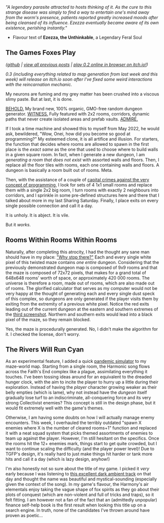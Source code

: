 *"A legendary parasite attracted to hosts thinking of it. As the cure to this strange disease was simply to find a way to entertain one's mind away from the worm's presence, patients reported greatly increased moods after being cleansed of its influence. Ezezza eventually became aware of its own existence, perishing instantly."*

- Flavour text of **Ezezza, the Unthinkable**, a Legendary Feral Soul

## The Games Foxes Play
*([github](https://github.com/Oneirical/The-Games-Foxes-Play) | [view all previous posts](https://github.com/Oneirical/The-Games-Foxes-Play/tree/main/design/Development%20Logs) | [play 0.2 online in browser on itch.io!](https://oneirical.itch.io/tgfp))*

*0.3 (including everything related to map generation from last week and this week) will release on itch.io soon after I've fixed some weird interactions with the reincarnation mechanic.*

My neurons are fuming and my grey matter has been crushed into a viscous slimy paste. But at last, it is done.

[BEHOLD.](https://cdn.discordapp.com/attachments/504088568084561930/1066029723160956969/Capture_decran_le_2023-01-20_a_11.21.00.png) My brand new, 100% organic, GMO-free random dungeon generator. [WITNESS.](https://cdn.discordapp.com/attachments/504088568084561930/1066029723395829851/Capture_decran_le_2023-01-20_a_11.20.45.png) Fully featured with 2x2 rooms, corridors, dynamic paths that never create isolated areas and prefab vaults. [ADMIRE.](https://cdn.discordapp.com/attachments/504088568084561930/1066029723681038416/Capture_decran_le_2023-01-20_a_11.20.29.png)

If I took a time machine and showed this to myself from May 2022, he would ask, bewildered, "Wow, Onei, how did you become so good at programming?" My esteemed clone, it is all artifice and illusion. For starters, the function that decides where rooms are allowed to spawn in the first place is the *exact same* as the one that used to choose where to build walls in a given square room. In fact, when I generate a new dungeon, I am *generating a room that does not exist* with assorted walls and floors. Then, I replace all the floor tiles with rooms, each one containing walls and floors. A dungeon is basically a room built out of rooms. Meta.

Then, with the assistance of a couple of [capital crimes against the very concept of programming](https://cdn.discordapp.com/attachments/504088568084561930/1066030166456926218/Capture_decran_le_2023-01-20_a_11.22.27.png), I look for sets of 4 1x1 small rooms and replace them with a single 2x2 big room, I turn rooms with exactly 2 neighbours into corridors, and I sprinkle in some pre-defined structures here and there that I talked about more in my last Sharing Saturday. Finally, I place exits on every single possible connection and call it a day.

It is unholy. It is abject. It is vile.

But it *works*.

## Rooms Within Rooms Within Rooms

Naturally, after completing this atrocity, I had the thought any sane man should have in my place: ["Why stop there?"](https://cdn.discordapp.com/attachments/504088568084561930/1066030433747341343/Capture_decran_le_2023-01-20_a_11.24.07.png) Each and every single white pixel of this twisted maze contains *one entire* dungeon. Considering that the previously demonstrated dungeon map is composed of 9x9 rooms and that the maze is composed of 72x72 pixels, that makes for a grand total of 648x648 rooms' worth of space, or approximately 420 000 rooms. The universe is therefore a room, made out of rooms, which are also made out of rooms. The glorified calculator that serves as my computer would not be very happy at the thought of generating each and every single dust speck of this complex, so dungeons are only generated if the player visits them by exiting from the extremity of a previous white pixel. Notice the red exits leading out of the current dungeon at the eastern and southern extremes of the [third screenshot](https://cdn.discordapp.com/attachments/504088568084561930/1066029723681038416/Capture_decran_le_2023-01-20_a_11.20.29.png). Northern and southern exits would lead into a black pixel of the maze, so they remain blocked.

Yes, the maze is procedurally generated. No, I didn't make the algorithm for it. I checked the license, don't worry.

## The Rivers Will Run Cyan

As an experimental feature, I added a quick [pandemic simulator](https://cdn.discordapp.com/attachments/504088568084561930/1066031424102219806/itspreads.gif) to my maze-world map. Starting from a single room, the Harmonic song flows across the Faith's End complex like a plague, assimilating everything it touches. I've been tossing ideas around for an equivalent to the dreaded hunger clock, with the aim to incite the player to hurry up a little during their exploration. Instead of having the *player* character growing weaker as their belly empties (which is lame), why not instead have the *dungeon* itself gradually lose turf to an indiscriminate, all-conquering force and its very strong Collectivist enemies? This concept is still in the design phase, but it would fit extremely well with the game's themes.

Otherwise, I am having some doubts on how I will actually manage enemy encounters. This week, I overhauled the terribly outdated "spawn X enemies where X is the number of cleared rooms+1" function and replaced it with a neat squad system that picks themed assortments of enemies to team up against the player. However, I'm still hesitant on the specifics. Once the rooms hit the 12+ enemies mark, things start to get quite crowded, but I want to continue scaling the difficulty (and the player power level)! Due to TGFP's design, it's really hard to just make things hit harder or tank more hits and call it a day (which is lazy design, anyhow!)

I'm also honestly not so sure about the title of my game. I picked it *very* early because I was listening to [this excellent dark ambient track](https://www.youtube.com/watch?v=cw56kZ5I8-4) on that day and thought the name was beautiful and mystical-sounding (especially given the context of the song). In my game's flavour, the Harmony's air elementals enjoy taking the vague shape of fox spirits as they go about their plots of conquest (which are non-violent and full of tricks and traps), so it felt fitting. I am however not a fan of the fact that an (admittedly unpopular) finance self-help book is the first result when looking this title up on a search engine. In truth, none of the candidates I've thrown around have proven as poetic...